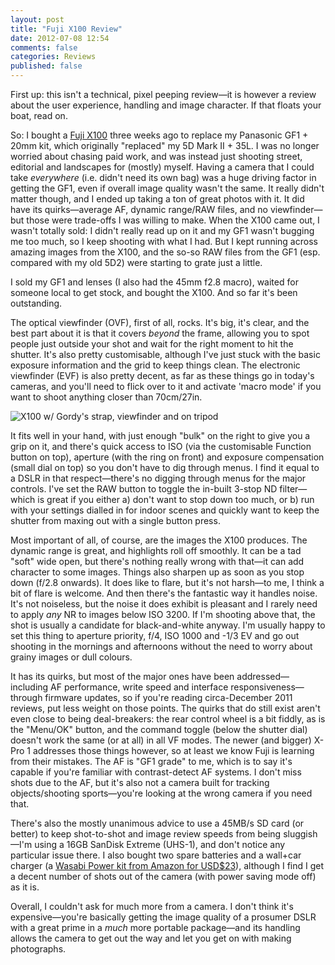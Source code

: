 ```yaml
---
layout: post
title: "Fuji X100 Review"
date: 2012-07-08 12:54
comments: false
categories: Reviews
published: false
---
```


First up: this isn't a technical, pixel peeping review—it is however a review about the user experience, handling and image character. If that floats your boat, read on.

So: I bought a [Fuji X100](http://www.amazon.com/gp/product/B0043RS864/ref=as_li_ss_tl?ie=UTF8&tag=eatsleeprepea-20&linkCode=as2&camp=1789&creative=390957&creativeASIN=B0043RS864) three weeks ago to replace my Panasonic GF1 + 20mm kit, which originally "replaced" my 5D Mark II + 35L. I was no longer worried about chasing paid work, and was instead just shooting street, editorial and landscapes for (mostly) myself. Having a camera that I could take *everywhere* (i.e. didn't need its own bag) was a huge driving factor in getting the GF1, even if overall image quality wasn't the same. It really didn't matter though, and I ended up taking a ton of great photos with it. It did have its quirks—average AF, dynamic range/RAW files, and no viewfinder—but those were trade-offs I was willing to make. When the X100 came out, I wasn't totally sold: I didn't really read up on it and my GF1 wasn't bugging me too much, so I keep shooting with what I had. But I kept running across amazing images from the X100, and the so-so RAW files from the GF1 (esp. compared with my old 5D2) were starting to grate just a little.

I sold my GF1 and lenses (I also had the 45mm f2.8 macro), waited for someone local to get stock, and bought the X100. And so far it's been outstanding.

The optical viewfinder (OVF), first of all, rocks. It's big, it's clear, and the best part about it is that it covers *beyond* the frame, allowing you to spot people just outside your shot and wait for the right moment to hit the shutter. It's also pretty customisable, although I've just stuck with the basic exposure information and the grid to keep things clean. The electronic viewfinder (EVF) is also pretty decent, as far as these things go in today's cameras, and you'll need to flick over to it and activate 'macro mode' if you want to shoot anything closer than 70cm/27in.

![X100 w/ Gordy's strap, viewfinder and on tripod](http://f.cl.ly/items/3c421V210C342B1F3Y0c/x100-strip.jpg)

It fits well in your hand, with just enough "bulk" on the right to give you a grip on it, and there's quick access to ISO (via the customisable Function button on top), aperture (with the ring on front) and exposure compensation (small dial on top) so you don't have to dig through menus. I find it equal to a DSLR in that respect—there's no digging through menus for the major controls. I've set the RAW button to toggle the in-built 3-stop ND filter—which is great if you either a) don't want to stop down too much, or b) run with your settings dialled in for indoor scenes and quickly want to keep the shutter from maxing out with a single button press.

Most important of all, of course, are the images the X100 produces. The dynamic range is great, and highlights roll off smoothly. It can be a tad "soft" wide open, but there's nothing really wrong with that—it can add character to some images. Things also sharpen up as soon as you stop down (f/2.8 onwards). It does like to flare, but it's not harsh—to me, I think a bit of flare is welcome. And then there's the fantastic way it handles noise. It's not noiseless, but the noise it does exhibit is pleasant and I rarely need to apply *any* NR to images below ISO 3200. If I'm shooting above that, the shot is usually a candidate for black-and-white anyway. I'm usually happy to set this thing to aperture priority, f/4, ISO 1000 and -1/3 EV and go out shooting in the mornings and afternoons without the need to worry about grainy images or dull colours.

It has its quirks, but most of the major ones have been addressed—including AF performance, write speed and interface responsiveness—through firmware updates, so if you're reading circa-December 2011 reviews, put less weight on those points. The quirks that do still exist aren't even close to being deal-breakers: the rear control wheel is a bit fiddly, as is the "Menu/OK" button, and the command toggle (below the shutter dial) doesn't work the same (or at all) in all VF modes. The newer (and bigger) X-Pro 1 addresses those things however, so at least we know Fuji is learning from their mistakes. The AF is "GF1 grade" to me, which is to say it's capable if you're familiar with contrast-detect AF systems. I don't miss shots due to the AF, but it's also not a camera built for tracking objects/shooting sports—you're looking at the wrong camera if you need that.

There's also the mostly unanimous advice to use a 45MB/s SD card (or better) to keep shot-to-shot and image review speeds from being sluggish—I'm using a 16GB SanDisk Extreme (UHS-1), and don't notice any particular issue there. I also bought two spare batteries and a wall+car charger (a [Wasabi Power kit from Amazon for USD$23](http://www.amazon.com/gp/product/B005CRHM5C/ref=as_li_ss_tl?ie=UTF8&tag=eatsleeprepea-20&linkCode=as2)), although I find I get a decent number of shots out of the camera (with power saving mode off) as it is.

Overall, I couldn't ask for much more from a camera. I don't think it's expensive—you're basically getting the image quality of a prosumer DSLR with a great prime in a *much* more portable package—and its handling allows the camera to get out the way and let you get on with making photographs.